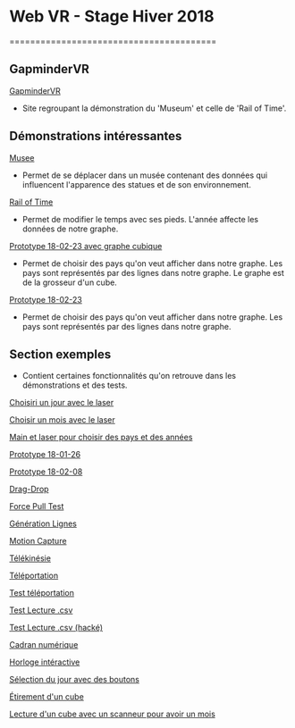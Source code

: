 # Web VR - Stage Hiver 2018
========================================
## GapminderVR
[GapminderVR](http://www.gapmindervr.org/)
 - Site regroupant la démonstration du 'Museum' et celle de 'Rail of Time'.

## Démonstrations intéressantes
[Musee](https://rawgit.com/NikoGirardelli/WebVR_Stage/master/point/musee/index.html)
 - Permet de se déplacer dans un musée contenant des données qui influencent l'apparence des statues et de son environnement.

[Rail of Time](https://rawgit.com/NikoGirardelli/WebVR_Stage/master/point/railOfTime/index.html)
 - Permet de modifier le temps avec ses pieds. L'année affecte les données de notre graphe.

[Prototype 18-02-23 avec graphe cubique](https://rawgit.com/NikoGirardelli/WebVR_Stage/master/prototypes/prototype_02-23-graphe-cubique/index.html)
 - Permet de choisir des pays qu'on veut afficher dans notre graphe. Les pays sont représentés par des lignes dans notre graphe. Le graphe est de la grosseur d'un cube.

[Prototype 18-02-23](https://rawgit.com/NikoGirardelli/WebVR_Stage/master/prototypes/prototype_02-23/index.html)
 - Permet de choisir des pays qu'on veut afficher dans notre graphe. Les pays sont représentés par des lignes dans notre graphe.

## Section exemples
 - Contient certaines fonctionnalités qu'on retrouve dans les démonstrations et des tests.

[Choisiri un jour avec le laser](https://rawgit.com/NikoGirardelli/WebVR_Stage/master/point/jour_pointer/index.html)

[Choisir un mois avec le laser](https://rawgit.com/NikoGirardelli/WebVR_Stage/master/point/moisAvecPointer/index.html)

[Main et laser pour choisir des pays et des années](https://rawgit.com/NikoGirardelli/WebVR_Stage/master/boulesPaysEsperanceDeVieEtRevenu/index.html)

[Prototype 18-01-26](https://rawgit.com/NikoGirardelli/WebVR_Stage/master/prototypes/prototype_01-26/index.html)

[Prototype 18-02-08](https://rawgit.com/NikoGirardelli/WebVR_Stage/master/prototypes/prototype_02-08/index.html)

[Drag-Drop](https://rawgit.com/NikoGirardelli/WebVR_Stage/master/test/dragdrop/index.html)

[Force Pull Test](https://rawgit.com/NikoGirardelli/WebVR_Stage/master/test/force-pull-test/index.html)

[Génération Lignes](https://rawgit.com/NikoGirardelli/WebVR_Stage/master/test/generationLigne/index.html)

[Motion Capture](https://rawgit.com/NikoGirardelli/WebVR_Stage/master/test/motion-capture/index.html)

[Télékinésie](https://rawgit.com/NikoGirardelli/WebVR_Stage/master/test/telekinesie/index.html)

[Téléportation](https://rawgit.com/NikoGirardelli/WebVR_Stage/master/test/teleportation/index.html)

[Test téléportation](https://rawgit.com/NikoGirardelli/WebVR_Stage/master/test/test-tele/index.html)

[Test Lecture .csv](https://rawgit.com/NikoGirardelli/WebVR_Stage/master/test/test_CSV/index.html)

[Test Lecture .csv (hacké)](https://rawgit.com/NikoGirardelli/WebVR_Stage/master/test/test_CSV_hacker/index.html)

[Cadran numérique](https://rawgit.com/NikoGirardelli/WebVR_Stage/master/touch/cadran/index.html)

[Horloge intéractive](https://rawgit.com/NikoGirardelli/WebVR_Stage/master/touch/horloge/index.html)

[Sélection du jour avec des boutons](https://rawgit.com/NikoGirardelli/WebVR_Stage/master/touch/jourBouton/index.html)

[Étirement d'un cube](https://rawgit.com/NikoGirardelli/WebVR_Stage/master/touch/jourStretching/index.html)

[Lecture d'un cube avec un scanneur pour avoir un mois](https://rawgit.com/NikoGirardelli/WebVR_Stage/master/touch/moisCubeEtScanneur/index.html)
